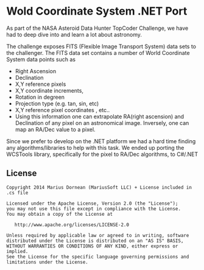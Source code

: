 Wold Coordinate System .NET Port
========

As part of the NASA Asteroid Data Hunter TopCoder Challenge, we have had to deep dive into and learn a lot about astronomy.

The challenge exposes FITS (Flexible Image Transport System) data sets to the challenger. The FITS data set contains a number of World Coordinate System data points such as

  - Right Ascension
  - Declination
  - X,Y reference pixels
  - X,Y coordinate increments,
  - Rotation in degreen
  - Projection type (e.g. tan, sin, etc)
  - X,Y reference pixel coordinates , etc..
  - Using this information one can extrapolate RA(right ascension) and Declination of any pixel on an astronomical image. Inversely, one can map an RA/Dec value to a pixel.

Since we prefer to develop on the .NET platform we had a hard time finding any algorithms/libraries to help with this task. We ended up porting the WCSTools library, specifically for the pixel to RA/Dec algorithms, to C#/.NET



## License

    Copyright 2014 Marius Dornean (MariusSoft LLC) + License included in .cs file

    Licensed under the Apache License, Version 2.0 (the "License");
    you may not use this file except in compliance with the License.
    You may obtain a copy of the License at

       http://www.apache.org/licenses/LICENSE-2.0

    Unless required by applicable law or agreed to in writing, software
    distributed under the License is distributed on an "AS IS" BASIS,
    WITHOUT WARRANTIES OR CONDITIONS OF ANY KIND, either express or implied.
    See the License for the specific language governing permissions and
    limitations under the License.
